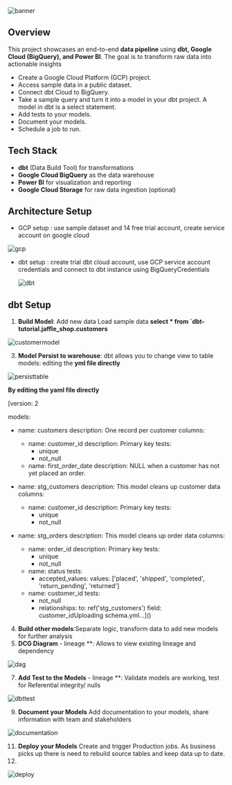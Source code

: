 

![banner](https://github.com/user-attachments/assets/b93be2b4-0e2f-4bc4-8776-318850d2eb12)


## Overview

This project showcases an end-to-end **data pipeline** using **dbt, Google Cloud (BigQuery), and Power BI**.
The goal is to transform raw data into actionable insights

- Create a Google Cloud Platform (GCP) project.
- Access sample data in a public dataset.
- Connect dbt Cloud to BigQuery.
- Take a sample query and turn it into a model in your dbt project. A model in dbt is a select statement.
- Add tests to your models.
- Document your models.
- Schedule a job to run.

## Tech Stack
- **dbt** (Data Build Tool) for transformations
- **Google Cloud BigQuery** as the data warehouse
- **Power BI** for visualization and reporting
- **Google Cloud Storage** for raw data ingestion (optional)

## Architecture Setup
- GCP setup : use sample dataset and 14 free trial account, create service account on google cloud 

![gcp](https://github.com/user-attachments/assets/830752f4-032e-45f7-855b-aebfa0d183fd)


- dbt setup : create trial dbt cloud account, use GCP service account credentials and connect to dbt instance using BigQueryCredentials
  

  ![dbt](https://github.com/user-attachments/assets/304ec669-8485-4c94-8640-bce17f09f2f3)

  

 ## dbt Setup
 1. **Build Model**: Add new data Load sample data **select * from `dbt-tutorial.jaffle_shop.customers** 


![customermodel](https://github.com/user-attachments/assets/194b814e-6edd-4c12-aec3-4e4035815a79)

    
 3. **Model Persist to warehouse**: dbt allows you to change view to table models: editing the **yml file directly** 


![persisttable](https://github.com/user-attachments/assets/22cc3166-6ebd-461d-bdea-5459b4c895dd)

**By editing the yaml file directly**

[version: 2

models:
  - name: customers
    description: One record per customer
    columns:
      - name: customer_id
        description: Primary key
        tests:
          - unique
          - not_null
      - name: first_order_date
        description: NULL when a customer has not yet placed an order.

  - name: stg_customers
    description: This model cleans up customer data
    columns:
      - name: customer_id
        description: Primary key
        tests:
          - unique
          - not_null

  - name: stg_orders
    description: This model cleans up order data
    columns:
      - name: order_id
        description: Primary key
        tests:
          - unique
          - not_null
      - name: status
        tests:
          - accepted_values:
              values: ['placed', 'shipped', 'completed', 'return_pending', 'returned']
      - name: customer_id
        tests:
          - not_null
          - relationships:
              to: ref('stg_customers')
              field: customer_idUploading schema.yml…]()


 4. **Build other models**:Separate logic, transform data to add new models for further analysis 
 5. **DCG Diagram** - lineage **: Allows to view existing lineage and dependency
  
![dag](https://github.com/user-attachments/assets/8d8392aa-3cd0-4e16-ab86-d9796619a5c4)


 7. **Add Test to the Models** - lineage **: Validate models are working, test for Referential integrity/ nulls 


![dbttest](https://github.com/user-attachments/assets/4d1ae81b-3d4c-404d-bc3f-b9fbd35980f5)

    
 9. **Document your Models** Add documentation to your models, share information with team and stakeholders

  ![documentation](https://github.com/user-attachments/assets/d05935b8-ea4b-4d32-be37-1f49ff1eb579)

 11. **Deploy your Models** Create and trigger Production jobs. As business picks up there is need to rebuild source tables and keep data up to date.
 12. 
![deploy](https://github.com/user-attachments/assets/61601082-2193-4174-b514-16ee932fd4e4)

     
    
